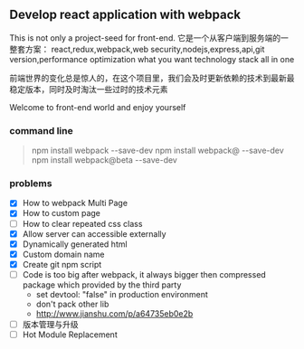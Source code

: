 ## Develop react application with webpack 

This is not only a project-seed for front-end. 它是一个从客户端到服务端的一整套方案：
react,redux,webpack,web security,nodejs,express,api,git version,performance optimization
what you want technology stack all in one  

前端世界的变化总是惊人的，在这个项目里，我们会及时更新依赖的技术到最新最稳定版本，同时及时淘汰一些过时的技术元素

Welcome to front-end world and enjoy yourself

### command line

> npm install webpack --save-dev
> npm install webpack@<version> --save-dev
> npm install webpack@beta --save-dev 

### problems

- [x] How to webpack Multi Page
- [x] How to custom page
- [ ] How to clear repeated css class
- [x] Allow server can accessible externally
- [x] Dynamically generated html
- [x] Custom domain name 
- [x] Create git npm script
- [ ] Code is too big after webpack, it always bigger then compressed package which provided by the third party
    * set devtool: "false" in production environment
    * don't pack other lib  
    * http://www.jianshu.com/p/a64735eb0e2b
- [ ] 版本管理与升级
- [ ] Hot Module Replacement    